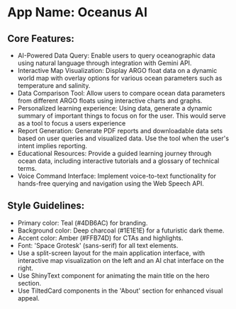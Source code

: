 # **App Name**: Oceanus AI

## Core Features:

- AI-Powered Data Query: Enable users to query oceanographic data using natural language through integration with Gemini API.
- Interactive Map Visualization: Display ARGO float data on a dynamic world map with overlay options for various ocean parameters such as temperature and salinity.
- Data Comparison Tool: Allow users to compare ocean data parameters from different ARGO floats using interactive charts and graphs.
- Personalized learning experience: Using data, generate a dynamic summary of important things to focus on for the user. This would serve as a tool to focus a users experience
- Report Generation: Generate PDF reports and downloadable data sets based on user queries and visualized data. Use the tool when the user's intent implies reporting.
- Educational Resources: Provide a guided learning journey through ocean data, including interactive tutorials and a glossary of technical terms.
- Voice Command Interface: Implement voice-to-text functionality for hands-free querying and navigation using the Web Speech API.

## Style Guidelines:

- Primary color: Teal (#4DB6AC) for branding.
- Background color: Deep charcoal (#1E1E1E) for a futuristic dark theme.
- Accent color: Amber (#FFB74D) for CTAs and highlights.
- Font: 'Space Grotesk' (sans-serif) for all text elements.
- Use a split-screen layout for the main application interface, with interactive map visualization on the left and an AI chat interface on the right.
- Use ShinyText component for animating the main title on the hero section.
- Use TiltedCard components in the 'About' section for enhanced visual appeal.